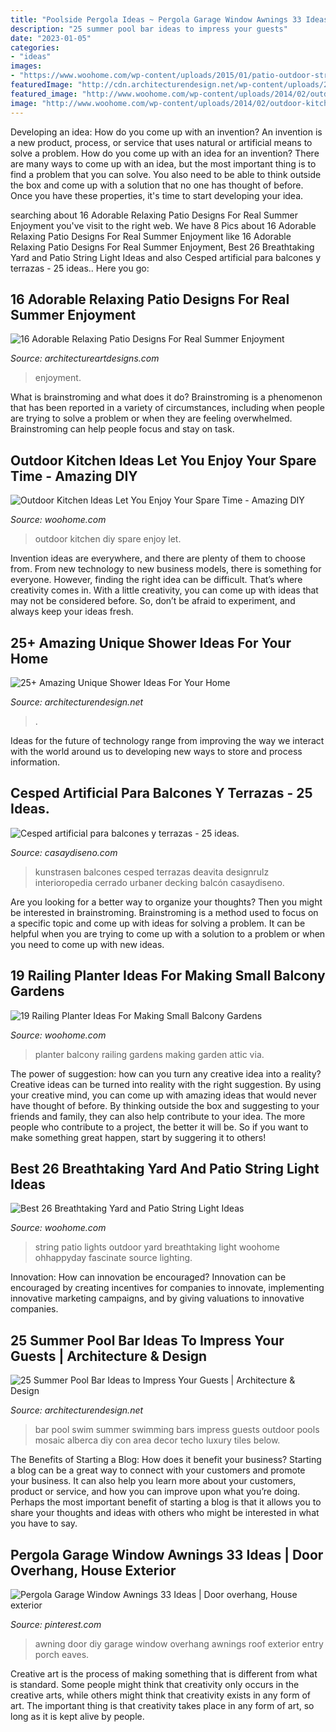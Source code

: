 ```yaml
---
title: "Poolside Pergola Ideas ~ Pergola Garage Window Awnings 33 Ideas"
description: "25 summer pool bar ideas to impress your guests"
date: "2023-01-05"
categories:
- "ideas"
images:
- "https://www.woohome.com/wp-content/uploads/2015/01/patio-outdoor-string-lights-woohome-8.jpg"
featuredImage: "http://cdn.architecturendesign.net/wp-content/uploads/2014/09/Summer-Pool-Bar-Ideas-3.jpg"
featured_image: "http://www.woohome.com/wp-content/uploads/2014/02/outdoor-kitchen-9.jpg"
image: "http://www.woohome.com/wp-content/uploads/2014/02/outdoor-kitchen-9.jpg"
---
```



Developing an idea: How do you come up with an invention?
An invention is a new product, process, or service that uses natural or artificial means to solve a problem. How do you come up with an idea for an invention? There are many ways to come up with an idea, but the most important thing is to find a problem that you can solve. You also need to be able to think outside the box and come up with a solution that no one has thought of before. Once you have these properties, it's time to start developing your idea.

	

		
searching about 16 Adorable Relaxing Patio Designs For Real Summer Enjoyment you've visit to the right web. We have 8 Pics about 16 Adorable Relaxing Patio Designs For Real Summer Enjoyment like 16 Adorable Relaxing Patio Designs For Real Summer Enjoyment, Best 26 Breathtaking Yard and Patio String Light Ideas and also Cesped artificial para balcones y terrazas - 25 ideas.. Here you go:
		
    
## 16 Adorable Relaxing Patio Designs For Real Summer Enjoyment

<img loading=lazy src="https://www.architectureartdesigns.com/wp-content/uploads/2015/06/1329-1024x668.jpg" onerror="this.onerror=null;this.src='https://tse4.mm.bing.net/th?id=OIP.w-YheVsE7MhG2DnE9wJR8AHaE1&amp;pid=15.1';" alt="16 Adorable Relaxing Patio Designs For Real Summer Enjoyment">

_Source: architectureartdesigns.com_

>enjoyment. 

	

What is brainstroming and what does it do?
Brainstroming is a phenomenon that has been reported in a variety of circumstances, including when people are trying to solve a problem or when they are feeling overwhelmed. Brainstroming can help people focus and stay on task.

    
## Outdoor Kitchen Ideas Let You Enjoy Your Spare Time - Amazing DIY

<img loading=lazy src="http://www.woohome.com/wp-content/uploads/2014/02/outdoor-kitchen-9.jpg" onerror="this.onerror=null;this.src='https://tse1.mm.bing.net/th?id=OIP.tFdWilu2fD_osa0H4TcVvQHaHa&amp;pid=15.1';" alt="Outdoor Kitchen Ideas Let You Enjoy Your Spare Time - Amazing DIY">

_Source: woohome.com_

>outdoor kitchen diy spare enjoy let. 

	

Invention ideas are everywhere, and there are plenty of them to choose from. From new technology to new business models, there is something for everyone. However, finding the right idea can be difficult. That’s where creativity comes in. With a little creativity, you can come up with ideas that may not be considered before. So, don’t be afraid to experiment, and always keep your ideas fresh.

    
## 25+ Amazing Unique Shower Ideas For Your Home

<img loading=lazy src="https://cdn.architecturendesign.net/wp-content/uploads/2016/03/AD-Amazing-Unique-Shower-Ideas-For-Your-Home-08.jpg" onerror="this.onerror=null;this.src='https://tse4.mm.bing.net/th?id=OIP.Q6fxOKzV0Lp-o8HU47qFuwHaLF&amp;pid=15.1';" alt="25+ Amazing Unique Shower Ideas For Your Home">

_Source: architecturendesign.net_

>. 

	

Ideas for the future of technology range from improving the way we interact with the world around us to developing new ways to store and process information.

    
## Cesped Artificial Para Balcones Y Terrazas - 25 Ideas.

<img loading=lazy src="https://casaydiseno.com/wp-content/uploads/2016/01/estupendodiseóbalcóncerrado.jpg" onerror="this.onerror=null;this.src='https://tse1.mm.bing.net/th?id=OIP.ZbazuLWcwj9UvfKbNFryRgHaIc&amp;pid=15.1';" alt="Cesped artificial para balcones y terrazas - 25 ideas.">

_Source: casaydiseno.com_

>kunstrasen balcones cesped terrazas deavita designrulz interioropedia cerrado urbaner decking balcón casaydiseno. 

	

Are you looking for a better way to organize your thoughts? Then you might be interested in brainstroming. Brainstroming is a method used to focus on a specific topic and come up with ideas for solving a problem. It can be helpful when you are trying to come up with a solution to a problem or when you need to come up with new ideas.

    
## 19 Railing Planter Ideas For Making Small Balcony Gardens

<img loading=lazy src="https://www.woohome.com/wp-content/uploads/2020/06/railing-planter-balcony-garden-ideas-19-1.jpg" onerror="this.onerror=null;this.src='https://tse2.mm.bing.net/th?id=OIP.jxXB5OxbdeZMAtP7UkvxHgHaJ4&amp;pid=15.1';" alt="19 Railing Planter Ideas For Making Small Balcony Gardens">

_Source: woohome.com_

>planter balcony railing gardens making garden attic via. 

	

The power of suggestion: how can you turn any creative idea into a reality?
Creative ideas can be turned into reality with the right suggestion. By using your creative mind, you can come up with amazing ideas that would never have thought of before. By thinking outside the box and suggesting to your friends and family, they can also help contribute to your idea. The more people who contribute to a project, the better it will be. So if you want to make something great happen, start by suggering it to others!

    
## Best 26 Breathtaking Yard And Patio String Light Ideas

<img loading=lazy src="https://www.woohome.com/wp-content/uploads/2015/01/patio-outdoor-string-lights-woohome-8.jpg" onerror="this.onerror=null;this.src='https://tse4.mm.bing.net/th?id=OIP.pNvYPBCoDaVGIZnnWO-9uAHaKg&amp;pid=15.1';" alt="Best 26 Breathtaking Yard and Patio String Light Ideas">

_Source: woohome.com_

>string patio lights outdoor yard breathtaking light woohome ohhappyday fascinate source lighting. 

	

Innovation: How can innovation be encouraged?
Innovation can be encouraged by creating incentives for companies to innovate, implementing innovative marketing campaigns, and by giving valuations to innovative companies.

    
## 25 Summer Pool Bar Ideas To Impress Your Guests | Architecture &amp; Design

<img loading=lazy src="http://cdn.architecturendesign.net/wp-content/uploads/2014/09/Summer-Pool-Bar-Ideas-3.jpg" onerror="this.onerror=null;this.src='https://tse2.mm.bing.net/th?id=OIP.r22WxhA3ieVWTJUrA-dJaAHaLH&amp;pid=15.1';" alt="25 Summer Pool Bar Ideas to Impress Your Guests | Architecture &amp; Design">

_Source: architecturendesign.net_

>bar pool swim summer swimming bars impress guests outdoor pools mosaic alberca diy con area decor techo luxury tiles below. 

	

The Benefits of Starting a Blog: How does it benefit your business?
Starting a blog can be a great way to connect with your customers and promote your business. It can also help you learn more about your customers, product or service, and how you can improve upon what you’re doing. Perhaps the most important benefit of starting a blog is that it allows you to share your thoughts and ideas with others who might be interested in what you have to say.

    
## Pergola Garage Window Awnings 33 Ideas | Door Overhang, House Exterior

<img loading=lazy src="https://i.pinimg.com/736x/37/00/a1/3700a162f283945e0be8857d93add30f.jpg" onerror="this.onerror=null;this.src='https://tse1.mm.bing.net/th?id=OIP.rCjVv2A3xJfMrHyrpbwfOwAAAA&amp;pid=15.1';" alt="Pergola Garage Window Awnings 33 Ideas | Door overhang, House exterior">

_Source: pinterest.com_

>awning door diy garage window overhang awnings roof exterior entry porch eaves. 

	

Creative art is the process of making something that is different from what is standard. Some people might think that creativity only occurs in the creative arts, while others might think that creativity exists in any form of art. The important thing is that creativity takes place in any form of art, so long as it is kept alive by people.

